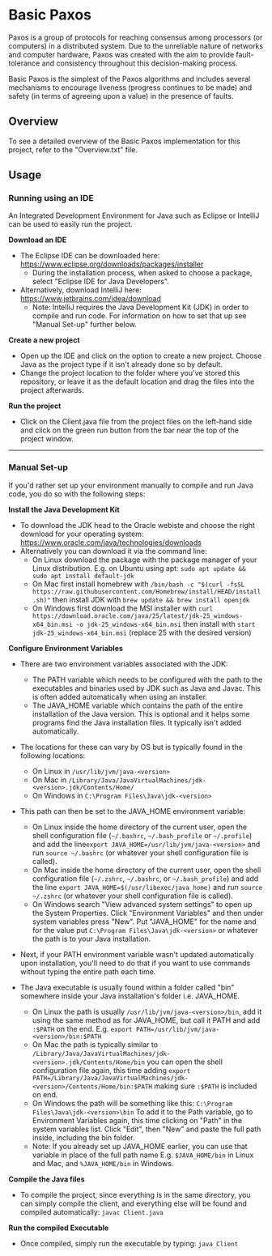 # Basic Paxos
Paxos is a group of protocols for reaching consensus among processors (or computers) in a distributed system. 
Due to the unreliable nature of networks and computer hardware, Paxos was created with the aim to provide fault-tolerance and consistency throughout this decision-making process.

Basic Paxos is the simplest of the Paxos algorithms and includes several mechanisms to encourage liveness (progress continues to be made) and safety (in terms of agreeing upon a value) in the presence of faults.

## Overview
To see a detailed overview of the Basic Paxos implementation for this project, refer to the "Overview.txt" file.

## Usage

### Running using an IDE
An Integrated Development Environment for Java such as Eclipse or IntelliJ can be used to easily run the project.

**Download an IDE**
- The Eclipse IDE can be downloaded here: https://www.eclipse.org/downloads/packages/installer
  - During the installation process, when asked to choose a package, select "Eclipse IDE for Java Developers".
- Alternatively, download IntelliJ here: https://www.jetbrains.com/idea/download
  - Note: IntelliJ requires the Java Development Kit (JDK) in order to compile and run code. For information on how to set that up see "Manual Set-up" further below.

**Create a new project**
- Open up the IDE and click on the option to create a new project. Choose Java as the project type if it isn't already done so by default.
- Change the project location to the folder where you've stored this repository, or leave it as the default location and drag the files into the project afterwards.

**Run the project**
- Click on the Client.java file from the project files on the left-hand side and click on the green run button from the bar near the top of the project window.
---------------------------------------------------------------------------------------------------------------------------------------

### Manual Set-up
If you'd rather set up your environment manually to compile and run Java code, you do so with the following steps:

**Install the Java Development Kit**
- To download the JDK head to the Oracle webiste and choose the right download for your operating system: https://www.oracle.com/java/technologies/downloads
- Alternatively you can download it via the command line:
  - On Linux download the package with the package manager of your Linux distribution. E.g. on Ubuntu using apt: `sudo apt update && sudo apt install default-jdk`
  - On Mac first install homebrew with `/bin/bash -c "$(curl -fsSL https://raw.githubusercontent.com/Homebrew/install/HEAD/install.sh)"` then install JDK with `brew update && brew install openjdk`
  - On Windows first download the MSI installer with `curl https://download.oracle.com/java/25/latest/jdk-25_windows-x64_bin.msi -o jdk-25_windows-x64_bin.msi` then install with `start jdk-25_windows-x64_bin.msi` (replace 25 with the desired version)

**Configure Environment Variables**

- There are two environment variables associated with the JDK:
  - The PATH variable which needs to be configured with the path to the executables and binaries used by JDK such as Java and Javac. This is often added automatically when using an installer.
  - The JAVA_HOME variable which contains the path of the entire installation of the Java version. This is optional and it helps some programs find the Java installation files. It typically isn't added automatically.

- The locations for these can vary by OS but is typically found in the following locations:
  - On Linux in `/usr/lib/jvm/java-<version>`
  - On Mac in `/Library/Java/JavaVirtualMachines/jdk-<version>.jdk/Contents/Home/`
  - On Windows in `C:\Program Files\Java\jdk-<version>`

- This path can then be set to the JAVA_HOME environment variable:
  - On Linux inside the home directory of the current user, open the shell configuration file (`~/.bashrc`, `~/.bash_profile` or `~/.profile`) and add the line`export JAVA_HOME=/usr/lib/jvm/java-<version>` and run `source ~/.bashrc` (or whatever your shell configuration file is called).
  - On Mac inside the home directory of the current user, open the shell configuration file (`~/.zshrc`, `~/.bashrc`, or `~/.bash_profile`) and add the line `export JAVA_HOME=$(/usr/libexec/java_home)` and run `source ~/.zshrc` (or whatever your shell configuration file is called).
  - On Windows search "View advanced system settings" to open up the System Properties. Click "Environment Variables" and then under system variables press "New". Put "JAVA_HOME" for the name and for the value put `C:\Program Files\Java\jdk-<version>` or whatever the path is to your Java installation.

- Next, if your PATH environment variable wasn't updated automatically upon installation, you'll need to do that if you want to use commands without typing the entire path each time.
- The Java executable is usually found within a folder called "bin" somewhere inside your Java installation's folder i.e. JAVA_HOME.
  - On Linux the path is usually `/usr/lib/jvm/java-<version>/bin`, add it using the same method as for JAVA_HOME, but call it PATH and add `:$PATH` on the end. E.g. `export PATH=/usr/lib/jvm/java-<version>/bin:$PATH`
  - On Mac the path is typically similar to `/Library/Java/JavaVirtualMachines/jdk-<version>.jdk/Contents/Home/bin` you can open the shell configuration file again, this time adding `export PATH=/Library/Java/JavaVirtualMachines/jdk-<version>/Contents/Home/bin:$PATH` making sure `:$PATH` is included on end.
  - On Windows the path will be something like this: `C:\Program Files\Java\jdk-<version>\bin` To add it to the Path variable, go to Environment Variables again, this time clicking on "Path" in the system variables list. Click "Edit", then "New" and paste the full path inside, including the bin folder.
  - Note: If you already set up JAVA_HOME earlier, you can use that variable in place of the full path name E.g. `$JAVA_HOME/bin` in Linux and Mac, and `%JAVA_HOME/bin` in Windows.

**Compile the Java files**
- To compile the project, since everything is in the same directory, you can simply compile the client, and everything else will be found and compiled automatically: `javac Client.java`

**Run the compiled Executable**
- Once compiled, simply run the executable by typing: `java Client`
